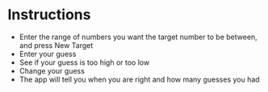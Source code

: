 # Instructions
- Enter the range of numbers you want the target number to be between, and press New Target
- Enter your guess
- See if your guess is too high or too low
- Change your guess
- The app will tell you when you are right and how many guesses you had
